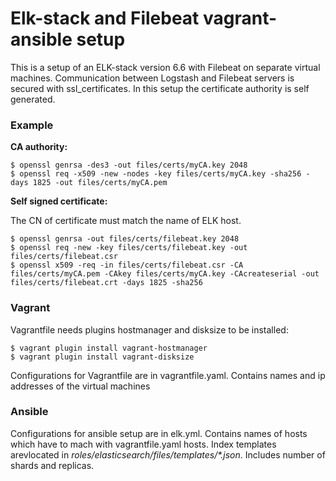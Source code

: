 # Elk-stack and Filebeat vagrant-ansible setup

This is a setup of an ELK-stack version 6.6 with Filebeat on separate virtual machines. Communication between Logstash and Filebeat servers is secured with ssl_certificates. In this setup the certificate authority is self generated.

### Example

**CA authority:**
```
$ openssl genrsa -des3 -out files/certs/myCA.key 2048
$ openssl req -x509 -new -nodes -key files/certs/myCA.key -sha256 -days 1825 -out files/certs/myCA.pem
```
**Self signed certificate:**

The CN of certificate must match the name of ELK host.
```
$ openssl genrsa -out files/certs/filebeat.key 2048
$ openssl req -new -key files/certs/filebeat.key -out files/certs/filebeat.csr
$ openssl x509 -req -in files/certs/filebeat.csr -CA files/certs/myCA.pem -CAkey files/certs/myCA.key -CAcreateserial -out files/certs/filebeat.crt -days 1825 -sha256
```

### Vagrant

Vagrantfile needs plugins hostmanager and disksize to be installed:
```
$ vagrant plugin install vagrant-hostmanager
$ vagrant plugin install vagrant-disksize
```
Configurations for Vagrantfile are in vagrantfile.yaml. Contains names and ip addresses of the virtual machines

### Ansible
  Configurations for ansible setup are in elk.yml. Contains names of hosts which have to mach with vagrantfile.yaml hosts.
  Index templates arevlocated in *roles/elasticsearch/files/templates/\*.json*. Includes number of shards and replicas.
